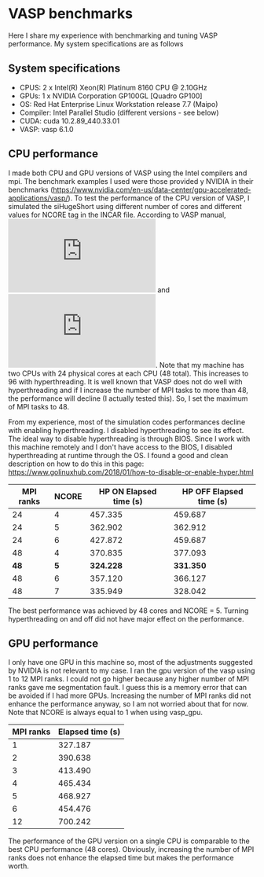 # VASP benchmarks

Here I share my experience with benchmarking and tuning VASP performance. My system specifications are as follows

## System specifications
- CPUS: 2 x Intel(R) Xeon(R) Platinum 8160 CPU @ 2.10GHz
- GPUs: 1 x NVIDIA Corporation GP100GL [Quadro GP100]
- OS: Red Hat Enterprise Linux Workstation release 7.7 (Maipo)
- Compiler: Intel Parallel Studio (different versions - see below)
- CUDA: cuda 10.2.89_440.33.01
- VASP: vasp 6.1.0

## CPU performance
I made both CPU and GPU versions of VASP using the Intel compilers and mpi. The benchmark examples I used were those provided y NVIDIA in their benchmarks (https://www.nvidia.com/en-us/data-center/gpu-accelerated-applications/vasp/). To test the performance of the CPU version of VASP, I simulated the siHugeShort using different number of cores and different values for NCORE tag in the INCAR file. According to VASP manual, ![](http://latex.codecogs.com/gif.latex?NCORE%20%3D%20core%20%5C%23/NPAR) and ![](http://latex.codecogs.com/gif.latex?NPAR%20%5Capprox%20%5Csqrt%7Bcore%5C%23%7D). Note that my machine has two CPUs with 24 physical cores at each CPU (48 total). This increases to 96 with hyperthreading. It is well known that VASP does not do well with hyperthreading and if I increase the number of MPI tasks to more than 48, the performance will decline (I actually tested this). So, I set the maximum of MPI tasks to 48. 

From my experience, most of the simulation codes performances decline with enabling hyperthreading. I disabled hyperthreading to see its effect. The ideal way to disable hyperthreading is through BIOS. Since I work with this machine remotely and I don't have access to the BIOS, I disabled hyperthreading at runtime through the OS. I found a good and clean description on how to do this in this page: https://www.golinuxhub.com/2018/01/how-to-disable-or-enable-hyper.html

| MPI ranks | NCORE | HP ON Elapsed time (s) | HP OFF Elapsed time (s) |
| ------------- | ------------- | ------------- | ------------- |
| 24	| 4	| 457.335 | 459.687 |
| 24	| 5	| 362.902 | 362.912 |
| 24	| 6	| 427.872 | 459.687 |
| 48	| 4	| 370.835 | 377.093 |
| **48**	| **5**	| **324.228** | **331.350** |
| 48	| 6	| 357.120 | 366.127 |
| 48	| 7	| 335.949 | 328.042 |

The best performance was achieved by 48 cores and NCORE = 5. Turning hyperthreading on and off did not have major effect on the performance. 

## GPU performance
I only have one GPU in this machine so, most of the adjustments suggested by NVIDIA is not relevant to my case. I ran the gpu version of the vasp using 1 to 12 MPI ranks. I could not go higher because any higher number of MPI ranks gave me segmentation fault. I guess this is a memory error that can be avoided if I had more GPUs. Increasing the number of MPI ranks did not enhance the performance anyway, so I am not worried about that for now. Note that NCORE is always equal to 1 when using vasp_gpu.

| MPI ranks | Elapsed time (s) |
| ------------- | ------------- |
| 1 | 327.187 |
| 2 | 390.638 |
| 3 | 413.490 |
| 4 | 465.434 |
| 5 | 468.927 |
| 6 | 454.476 |
| 12 | 700.242 |

The performance of the GPU version on a single CPU is comparable to the best CPU performance (48 cores). Obviously, increasing the number of MPI ranks does not enhance the elapsed time but makes the performance worth. 
